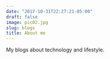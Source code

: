 ```yaml
---
date: "2017-10-31T22:27:21-05:00"
draft: false
image: pic02.jpg
slug: blogs
title: About me
---
```


My blogs about technology and lifestyle.